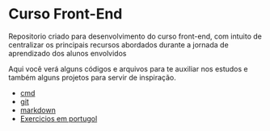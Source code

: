 # Curso Front-End

Repositorio criado para desenvolvimento do curso front-end, com intuito de centralizar os principais recursos abordados durante a jornada de aprendizado dos alunos envolvidos

Aqui você verá alguns códigos e arquivos para te auxiliar nos estudos e também alguns projetos para servir de inspiração.

- [cmd](./Markdown/cmd.md)
- [git](./Markdown/git.md)
- [markdown](./Markdown/Markdown.md)
- [Exercicios em portugol](./Portugol)



